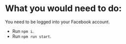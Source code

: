 # What you would need to do:

You need to be logged into your Facebook account.

- Run `npm i`.
- Run `npm run start`.
